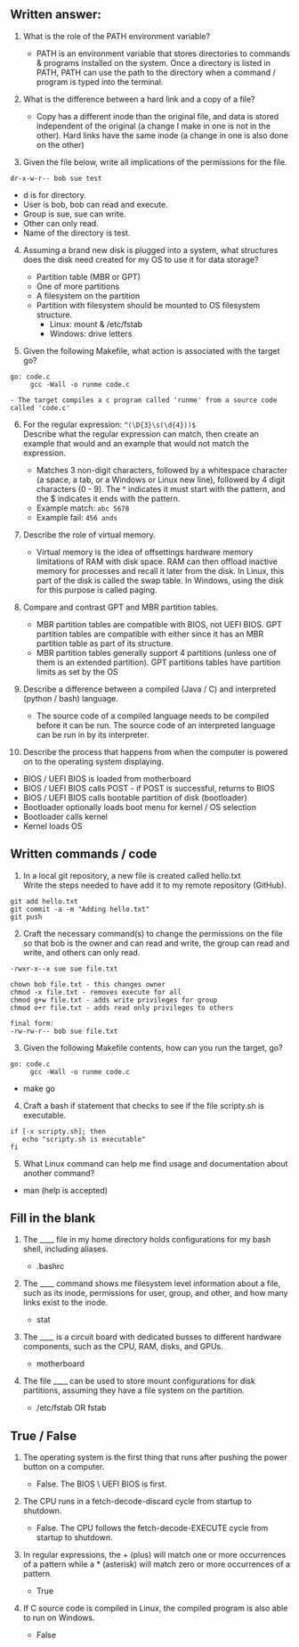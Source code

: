 ## Written answer:

1. What is the role of the PATH environment variable?

   - PATH is an environment variable that stores directories to commands & programs installed on the system. Once a directory is listed in PATH, PATH can use the path to the directory when a command / program is typed into the terminal.

2. What is the difference between a hard link and a copy of a file?

   - Copy has a different inode than the original file, and data is stored independent of the original (a change I make in one is not in the other). Hard links have the same inode (a change in one is also done on the other)

3. Given the file below, write all implications of the permissions for the file.

```
dr-x-w-r-- bob sue test
```

- d is for directory.
- User is bob, bob can read and execute.
- Group is sue, sue can write.
- Other can only read.
- Name of the directory is test.

4. Assuming a brand new disk is plugged into a system, what structures does the disk need created for my OS to use it for data storage?

   - Partition table (MBR or GPT)
   - One of more partitions
   - A filesystem on the partition
   - Partition with filesystem should be mounted to OS filesystem structure.
     - Linux: mount & /etc/fstab
     - Windows: drive letters

5. Given the following Makefile, what action is associated with the target go?

```
go: code.c
     gcc -Wall -o runme code.c
```

    - The target compiles a c program called 'runme' from a source code called 'code.c'

6. For the regular expression: `^(\D{3}\s(\d{4}))$`  
   Describe what the regular expression can match, then create an example that would and an example that would not match the expression.

   - Matches 3 non-digit characters, followed by a whitespace character (a space, a tab, or a Windows or Linux new line), followed by 4 digit characters (0 - 9). The ^ indicates it must start with the pattern, and the \$ indicates it ends with the pattern.
   - Example match: `abc 5678`
   - Example fail: `456 ands`

7. Describe the role of virtual memory.

   - Virtual memory is the idea of offsettings hardware memory limitations of RAM with disk space. RAM can then offload inactive memory for processes and recall it later from the disk. In Linux, this part of the disk is called the swap table. In Windows, using the disk for this purpose is called paging.

8. Compare and contrast GPT and MBR partition tables.

   - MBR partition tables are compatible with BIOS, not UEFI BIOS. GPT partition tables are compatible with either since it has an MBR partition table as part of its structure.
   - MBR partition tables generally support 4 partitions (unless one of them is an extended partition). GPT partitions tables have partition limits as set by the OS

9. Describe a difference between a compiled (Java / C) and interpreted (python / bash) language.

   - The source code of a compiled language needs to be compiled before it can be run. The source code of an interpreted language can be run in by its interpreter.

10. Describe the process that happens from when the computer is powered on to the operating system displaying.

- BIOS / UEFI BIOS is loaded from motherboard
- BIOS / UEFI BIOS calls POST - if POST is successful, returns to BIOS
- BIOS / UEFI BIOS calls bootable partition of disk (bootloader)
- Bootloader optionally loads boot menu for kernel / OS selection
- Bootloader calls kernel
- Kernel loads OS

## Written commands / code

1. In a local git repository, a new file is created called hello.txt  
   Write the steps needed to have add it to my remote repository (GitHub).

```
git add hello.txt
git commit -a -m "Adding hello.txt"
git push
```

2. Craft the necessary command(s) to change the permissions on the file so that bob is the owner and can read and write, the group can read and write, and others can only read.

```
-rwxr-x--x sue sue file.txt
```

```
chown bob file.txt - this changes owner
chmod -x file.txt - removes execute for all
chmod g+w file.txt - adds write privileges for group
chmod o+r file.txt - adds read only privileges to others

final form:
-rw-rw-r-- bob sue file.txt
```

3. Given the following Makefile contents, how can you run the target, go?

```
go: code.c
     gcc -Wall -o runme code.c
```

- make go

4. Craft a bash if statement that checks to see if the file scripty.sh is executable.

```
if [-x scripty.sh]; then
   echo "scripty.sh is executable"
fi
```

5. What Linux command can help me find usage and documentation about another command?

- man (help is accepted)

## Fill in the blank

1. The \_\_\_\_ file in my home directory holds configurations for my bash shell, including aliases.

   - .bashrc

2. The \_\_\_\_ command shows me filesystem level information about a file, such as its inode, permissions for user, group, and other, and how many links exist to the inode.

   - stat

3. The \_\_\_\_ is a circuit board with dedicated busses to different hardware components, such as the CPU, RAM, disks, and GPUs.

   - motherboard

4. The file \_\_\_\_ can be used to store mount configurations for disk partitions, assuming they have a file system on the partition.

   - /etc/fstab OR fstab

## True / False

1. The operating system is the first thing that runs after pushing the power button on a computer.

   - False. The BIOS \ UEFI BIOS is first.

2. The CPU runs in a fetch-decode-discard cycle from startup to shutdown.

   - False. The CPU follows the fetch-decode-EXECUTE cycle from startup to shutdown.

3. In regular expressions, the + (plus) will match one or more occurrences of a pattern while a \* (asterisk) will match zero or more occurrences of a pattern.

   - True

4. If C source code is compiled in Linux, the compiled program is also able to run on Windows.

   - False
